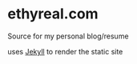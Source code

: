 # ethyreal.com
Source for my personal blog/resume

uses [Jekyll](https://jekyllrb.com) to render the static site
